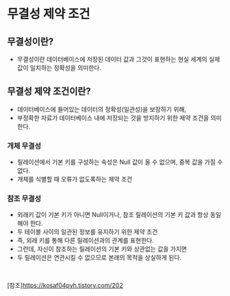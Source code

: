 # 무결성 제약 조건


## 무결성이란?
* 무결성이란 데이터베이스에 저장된 데이터 값과 그것이 표현하는 현실 세계의 실제 값이 일치하는 정확성을 의미한다.

## 무결성 제약 조건이란?
* 데이터베이스에 들어있는 데이터의 정확성(일관성)을 보장하기 위해, </br>
* 부정확한 자료가 데이터베이스 내에 저장되는 것을 방지하기 위한 제약 조건을 의미한다.

### 개체 무결성
* 릴레이션에서 기본 키를 구성하는 속성은 Null 값이 올 수 없으며, 중복 값을 가질 수 없다.
* 개체를 식별할 때 오류가 없도록하는 제약 조건

### 참조 무결성
* 외래키 값이 기본 키가 아니면 Null이거나, 참조 릴레이션의 기본 키 값과 항상 동일해야 한다. </br>
* 두 테이블 사이의 일관된 정보를 유지하기 위한 제약 조건
* 즉, 외래 키를 통해 다른 릴레이션과의 관계를 표현한다. </br>
* 그런데, 자신이 참조하는 릴레이션의 기본 키와 상관없는 값을 가지면 </br>
* 두 릴레이션은 연관시킬 수 없으므로 본래의 목적을 상실하게 된다.</br>







</br>




[참조]https://kosaf04pyh.tistory.com/202
